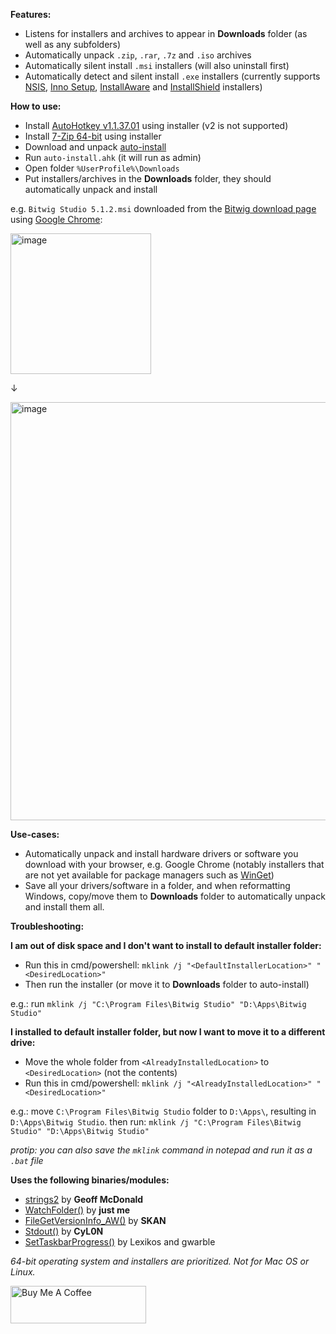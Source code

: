 **Features:**
* Listens for installers and archives to appear in **Downloads** folder (as well as any subfolders)
* Automatically unpack `.zip`, `.rar`, `.7z` and `.iso` archives
* Automatically silent install `.msi` installers (will also uninstall first)
* Automatically detect and silent install `.exe` installers (currently supports [NSIS](https://nsis.sourceforge.io/Main_Page), [Inno Setup](https://jrsoftware.org/isinfo.php), [InstallAware](https://www.installaware.com/) and [InstallShield](https://www.revenera.com/install/products/installshield) installers)

**How to use:**
* Install [AutoHotkey v1.1.37.01](https://www.autohotkey.com/download/) using installer (v2 is not supported)
* Install [7-Zip 64-bit](https://www.7-zip.org/) using installer
* Download and unpack [auto-install](https://codeload.github.com/zotune/auto-install/zip/refs/heads/main)
* Run `auto-install.ahk` (it will run as admin)
* Open folder `%UserProfile%\Downloads`
* Put installers/archives in the **Downloads** folder, they should automatically unpack and install

e.g. `Bitwig Studio 5.1.2.msi` downloaded from the [Bitwig download page](https://www.bitwig.com/download/) using [Google Chrome](https://www.google.com/chrome/):

<img width="225" alt="image" src="https://github.com/zotune/auto-install/assets/13079592/53264396-6481-42be-9c0a-613d4fc28d4c">

↓

<img width="669" alt="image" src="https://github.com/zotune/auto-install/assets/13079592/a8fbe2db-ef82-48ea-84fb-cbe7545988af">

**Use-cases:**
* Automatically unpack and install hardware drivers or software you download with your browser, e.g. Google Chrome (notably installers that are not yet available for package managers such as [WinGet](https://github.com/microsoft/winget-cli))
* Save all your drivers/software in a folder, and when reformatting Windows, copy/move them to **Downloads** folder to automatically unpack and install them all.

**Troubleshooting:**

**I am out of disk space and I don't want to install to default installer folder:**

* Run this in cmd/powershell: `mklink /j "<DefaultInstallerLocation>" "<DesiredLocation>"`
* Then run the installer (or move it to **Downloads** folder to auto-install)

e.g.: run `mklink /j "C:\Program Files\Bitwig Studio" "D:\Apps\Bitwig Studio"`

**I installed to default installer folder, but now I want to move it to a different drive:**

* Move the whole folder from `<AlreadyInstalledLocation>` to `<DesiredLocation>` (not the contents)
* Run this in cmd/powershell: `mklink /j "<AlreadyInstalledLocation>" "<DesiredLocation>"`

e.g.: move `C:\Program Files\Bitwig Studio` folder to `D:\Apps\`, resulting in `D:\Apps\Bitwig Studio`. then run: `mklink /j "C:\Program Files\Bitwig Studio" "D:\Apps\Bitwig Studio"`

_protip: you can also save the `mklink` command in notepad and run it as a `.bat` file_

**Uses the following binaries/modules:**
* [strings2](https://github.com/glmcdona/strings2/releases) by **Geoff McDonald**
* [WatchFolder()](https://www.autohotkey.com/boards/viewtopic.php?f=6&t=8384&hilit=watch) by **just me**
* [FileGetVersionInfo_AW()](https://www.autohotkey.com/board/topic/59496-filegetversioninfo-aw/) by **SKAN**
* [Stdout()](https://www.autohotkey.com/boards/viewtopic.php?style=7&t=56877) by **CyL0N**
* [SetTaskbarProgress()](https://www.autohotkey.com/board/topic/46860-windows-7-settaskbarprogress/page-2) by Lexikos and gwarble

_64-bit operating system and installers are prioritized. Not for Mac OS or Linux._

<a href="https://www.buymeacoffee.com/adore" target="_blank"><img src="https://cdn.buymeacoffee.com/buttons/v2/default-blue.png" alt="Buy Me A Coffee" style="height: 60px !important;width: 217px !important;" ></a>
